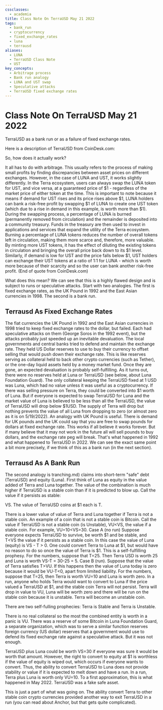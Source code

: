 ```yaml
---
cssclasses:
  - academia
title: Class Note On TerraUSD May 21 2022
tags:
  - bank_run
  - cryptocurrency
  - fixed_exchange_rates
  - luna
  - terrausd
aliases:
  - LUNA
  - TerraUSD Class Note
  - UST
key_concepts:
  - Arbitrage process
  - Bank run analogy
  - LUNA and UST swap
  - Speculative attacks
  - TerraUSD fixed exchange rates
---
```


# Class Note On TerraUSD May 21 2022

TerraUSD as a bank run or as a failure of fixed exchange rates.

Here is a description of TerraUSD from CoinDesk.com:

So,  how does it actually work?

It all has to do with arbitrage. This usually refers to the process of making small profits by finding discrepancies between asset prices on different exchanges. However,  in the case of LUNA and UST,  it works slightly differently. In the Terra ecosystem,  users can always swap the LUNA token for UST,  and vice versa,  at a guaranteed price of $1 - regardless of the market price of either token at the time. This is important to note because it means if demand for UST rises and its price rises above $1,  LUNA holders can bank a risk-free profit by swapping $1 of LUNA to create one UST token (which due to a rise in demand in this example,     is worth more than $1). During the swapping process,  a percentage of LUNA is burned (permanently removed from circulation) and the remainder is deposited into a community treasury. Funds in the treasury are then used to invest in applications and services that expand the utility of the Terra ecosystem. Burning a percentage of LUNA tokens reduces the number of overall tokens left in circulation,  making them more scarce and,  therefore,  more valuable. By minting more UST tokens,  it has the effect of diluting the existing tokens in circulation and bringing the overall price back down to its $1 level. Similarly,     if demand is low for UST and the price falls below $1,  UST holders can exchange their UST tokens at a ratio of 1:1 for LUNA - which is worth more because of their scarcity and so the user can bank another risk-free profit. (End of quote from CoinDesk.com)

What does this mean? We can see that this is a highly flawed design and is subject to runs or speculative attacks. Start with two analogies. The first is fixed exchange rates,  as the UK Pound in 1992 and the East Asian currencies in 1998. The second is a bank run.

## Terrausd As Fixed Exchange Rates

The fiat currencies the UK Pound in 1992 and the East Asian currencies in 1998 tried to keep fixed exchange rates to the dollar,  but failed. Each had speculative attacks on them (George Soros in the 1992 event),  but the attacks probably just speeded up an inevitable devaluation. The local governments and central banks tried to defend and maintain the exchange rate. They held US Dollar reserves to use to buy their currency to offset selling that would push down their exchange rate. This is like reserves serving as collateral held to back other crypto currencies (such as Tether),  or the one-day liquid assets held by a money market fund. Once they are gone,  an expected devaluation is probably self-fulfilling. As it turns out,  there were no reserves held at Luna or TerraUSD (see below,  about Luna Foundation Guard). The only collateral keeping the TerraUSD fixed at 1 USD was Luna,  which had no value unless it was useful as a cryptocurrency. If there was selling pressure on Terra,  they could be converted into $1 worth of Luna. But if everyone is expected to swap TerraUSD for Luna and the market value of Luna is believed to be less than all the TerraUSD,     the value of TerraUSD will drop below $1USD. The supply of Terra will drop but nothing prevents the value of all Luna from dropping to zero (or almost zero as it is on 5/19/2022). An analogy with UK Pound is useful. There is demand for UK pounds and the UK could say that you are free to swap pounds for dollars at fixed exchange rate. This works if all believe it works forever. But if many believe that it may not work in the future all will sell pounds to buy dollars,  and the exchange rate peg will break. That's what happened in 1992 and what happened to TerraUSD in 2022. We can see the exact same point a bit more precisely,  if we think of this as a bank run (in the next section).

## Terrausd As A Bank Run

The second analogy is tranching.md) claims into short-term "safe" debt (TerraUSD) and equity (Luna). First think of Luna as equity in the value added of Terra and Luna together. The value of the combination is much higher if TerraUSD is a stable coin than if it is predicted to blow up. Call the value if it persists as stable:

VS. The value of TerraUSD coins at $1 each is T.

There is a lower value of value of Terra and Luna together if Terra is not a stable coin. An example of a coin that is not a stable coin is Bitcoin. Call the value if TerraUSD is not a stable coin (is Unstable),  VU<VS,  the value if a stable coin. For example,  VU=10<VS=30. Case A (no run) Suppose everyone expects TerraUSD to survive,  be worth $1 and be stable,     and T<VS the value if it persists as a stable coin. In this case the value of Luna (equity) is VS - T > 0. One could convert Terra to Luna at $1,  but would have no reason to do so once the value of Terra is $1. This is a self-fulfilling prophesy. For the numbers,     suppose that T=25. Then Terra USD is worth 25 and Luna is worth VS-T = 30-25 = 5. Case B (run). Suppose that the value of Terra satisfies T>VU. If this happens then the value of Luna today is zero because it would be VU-T<0,     apart from limited liability. For the numbers,     suppose that T=25,     then Terra is worth VU=10 and Luna is worth zero. In a run,     anyone who holds Terra would want to convert to Luna if the price valued a TerraUSD at $1,  and the stable coin Terra will not persist. Terra will drop in value to VU,  Luna will be worth zero and there will be run on the stable coin because it is unstable. Terra will become an unstable coin.

There are two self-fulling prophecies: Terra is Stable and Terra is Unstable.

There is no real collateral so the most the combined entity is worth in a panic is VU. There was a reserve of some Bitcoin in Luna Foundation Guard,  a separate organization,  which was to serve a similar function reserves foreign currency (US dollar) reserves that a government would use to defend its fixed exchange rate against a speculative attack. But it was not enough.

TerraUSD plus Luna could be worth VS=30 if everyone was sure it would be worth that amount. However,  the right to convert to equity at $1 is worthless if the value of equity is wiped out,  which occurs if everyone wants to convert. Thus,  the ability to convert TerraUSD to Luna does not provide stability or value if it is expected to melt down and have a run. In a run,  Terra plus Luna is worth only VU=10. To a first approximation,  this is what happened in May 2022. TerraUSD was a fake safe asset.

This is just a part of what was going on. The ability convert Terra to other stable coin crypto currencies provided another way to exit TerraUSD in a run (you can read about Anchor,  but that gets quite complicated).
